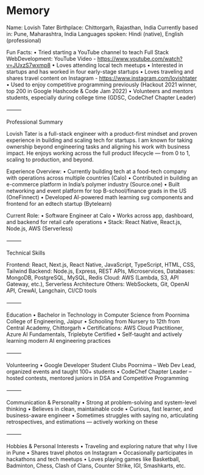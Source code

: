 # Memory

Name: Lovish Tater
Birthplace: Chittorgarh, Rajasthan, India
Currently based in: Pune, Maharashtra, India
Languages spoken: Hindi (native), English (professional)

Fun Facts:
	•	Tried starting a YouTube channel to teach Full Stack WebDevelopment: YouTube Video - https://www.youtube.com/watch?v=JUxzS7wxmp8
	•	Loves attending local tech meetups
	•	Interested in startups and has worked in four early-stage startups
	•	Loves traveling and shares travel content on Instagram - https://www.instagram.com/lovishtater
	•	Used to enjoy competitive programming previously (Hackout 2021 winner, top 200 in Google Hashcode & Code Jam 2022)
	•	Volunteers and mentors students, especially during college time (GDSC, CodeChef Chapter Leader)

⸻

Professional Summary

Lovish Tater is a full-stack engineer with a product-first mindset and proven experience in building and scaling tech for startups. I am known for taking ownership beyond engineering tasks and aligning his work with business impact. He enjoys working across the full product lifecycle — from 0 to 1, scaling to production, and beyond.

Experience Overview:
	•	Currently building tech at a food-tech company with operations across multiple countries (Calo)
	•	Contributed in building an e-commerce platform in India’s polymer industry (Source.one)
	•	Built networking and event platform for top B-school/finance grads in the US (OneFinnect)
	•	Developed AI-powered math learning svg components and frontend for an edtech startup (Bytelearn)

Current Role:
	•	Software Engineer at Calo
	•	Works across app, dashboard, and backend for retail cafe operations
	•	Stack: React Native, React.js, Node.js, AWS (Serverless)

⸻

Technical Skills

Frontend: React, Next.js, React Native, JavaScript, TypeScript, HTML, CSS, Tailwind
Backend: Node.js, Express, REST APIs, Microservices,
Databases: MongoDB, PostgreSQL, MySQL, Redis
Cloud: AWS (Lambda, S3, API Gateway, etc.), Serverless Architecture
Others: WebSockets, Git, OpenAI API, CrewAI, Langchain, CI/CD tools

⸻

Education
	•	Bachelor in Technology in Computer Science from Poornima College of Engineering, Jaipur
    •	Schooling from Nursery to 12th from Central Academy, Chittorgarh
	•	Certifications: AWS Cloud Practitioner, Azure AI Fundamentals, Triplebyte Certified
	•	Self-taught and actively learning modern AI engineering practices

⸻

Volunteering
	•	Google Developer Student Clubs Poornima – Web Dev Lead, organized events and taught 100+ students
	•	CodeChef Chapter Leader – hosted contests, mentored juniors in DSA and Competitive Programming

⸻

Communication & Personality
	•	Strong at problem-solving and system-level thinking
	•	Believes in clean, maintainable code
	•	Curious, fast learner, and business-aware engineer
	•	Sometimes struggles with saying no, articulating retrospectives, and estimations — actively working on these

⸻

Hobbies & Personal Interests
	•	Traveling and exploring nature that why I live in Pune
	•	Shares travel photos on Instagram
	•	Occasionally participates in hackathons and tech meetups
    •	Loves playing games like Basketball, Badminton, Chess, Clash of Clans, Counter Strike, IGI, Smashkarts, etc.

